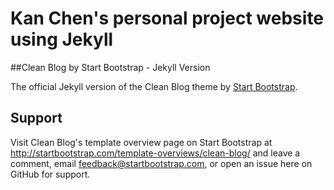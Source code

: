 # Kan Chen's personal project website using Jekyll

##Clean Blog by Start Bootstrap - Jekyll Version

The official Jekyll version of the Clean Blog theme by [Start Bootstrap](http://startbootstrap.com/).

## Support

Visit Clean Blog's template overview page on Start Bootstrap at http://startbootstrap.com/template-overviews/clean-blog/ and leave a comment, email feedback@startbootstrap.com, or open an issue here on GitHub for support.